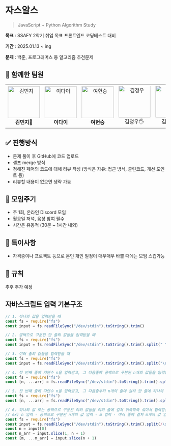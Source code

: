 # 자스알스

> JavaScript + Python Algorithm Study

**목표** : SSAFY 2학기 취업 목표 프론트엔드 코딩테스트 대비

**기간** : 2025.01.13 ~ ing

**문제** : 백준, 프로그래머스 등 알고리즘 추천문제

## 👥 함께한 팀원

<table>
<tr>
<td align="center"><img src='https://avatars.githubusercontent.com/u/148981647?v=4' alt='김민지' width="100"><br><strong>김민지👑</strong>
<td align="center"><img src='https://avatars.githubusercontent.com/u/175283788?v=4' alt='이다이' width="100"><br><strong>이다이</strong>
<td align="center"><img src='https://avatars.githubusercontent.com/u/175284278?v=4' alt='여현승' width="100"><br><strong>여현승</strong>
<td align="center"><img src='https://avatars.githubusercontent.com/u/175976497?v=4' alt='김정우' width="100"><br>김정우🖐️
<td align="center"><img src='https://avatars.githubusercontent.com/u/175369230?v=4' alt='김희수' width="100"><br>김희수🖐️
<td align="center"><img src='https://avatars.githubusercontent.com/u/128114236?v=4' alt='이아영' width="100"><br>이아영🖐️
</tr>
</table>

## ✅ 진행방식

- 문제 풀이 후 GitHub에 코드 업로드
- 셀프 merge 방식
- 정해진 페어의 코드에 대해 리뷰 작성 (방식은 자유: 접근 방식, 클린코드, 개선 포인트 등)
- 리뷰할 내용이 없으면 생략 가능

## 📅 모임주기

- 주 1회, 온라인 Discord 모임
- 월요일 저녁, 음성 참여 필수
- 시간은 유동적 (30분 ~ 1시간 내외)

## 🔖 특이사항

- 자격증이나 프로젝트 등으로 본인 개인 일정이 매우매우 바쁠 때에는 모임 스킵가능

## 📌 규칙

추후 추가 예정



## 자바스크립트 입력 기본구조

```js
// 1. 하나의 값을 입력받을 때
const fs = require("fs")
const input = fs.readFileSync("/dev/stdin").toString().trim()

// 2. 공백으로 구분된 한 줄의 값들을 입력받을 때
const fs = require("fs")
const input = fs.readFileSync("/dev/stdin").toString().trim().split(" ")

// 3. 여러 줄의 값들을 입력받을 때
const fs = require("fs")
const input = fs.readFileSync("/dev/stdin").toString().trim().split("\n")

// 4. 첫 번째 줄에 자연수 n을 입력받고, 그 다음줄에 공백으로 구분된 n개의 값들을 입력받을 때
const fs = require("fs")
const [n, ...arr] = fs.readFileSync("/dev/stdin").toString().trim().split(/\s/)

// 5. 첫 번째 줄에 자연수 n을 입력받고, 그 다음줄부터 n개의 줄에 걸쳐 한 줄에 하나의 값을 입력받을 때
const fs = require("fs")
const [n, ...arr] = fs.readFileSync("/dev/stdin").toString().trim().split("\n")

// 6. 하나의 값 또는 공백으로 구분된 여러 값들을 여러 줄에 걸쳐 뒤죽박죽 섞여서 입력받을 때
// ex) n 입력 - 공백으로 구분된 n개의 값 입력 - m 입력 - 여러 줄에 걸쳐 m개의 값 입력
const fs = require("fs")
const input = fs.readFileSync("/dev/stdin").toString().trim().split(/\s/)
const n = input[0]
const n_arr = input.slice(1, n + 1)
const [m, ...m_arr] = input.slice(n + 1)
```
